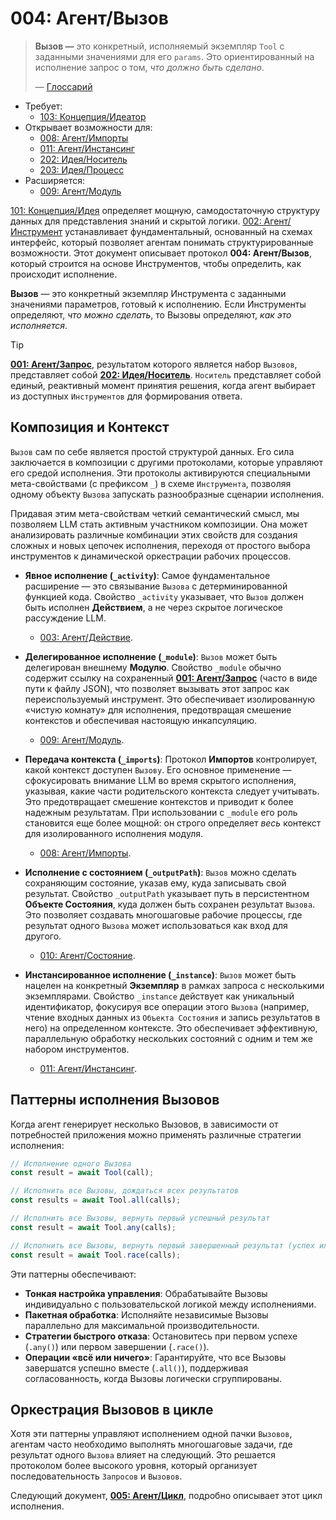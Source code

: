# 004: Агент/Вызов

> **Вызов —** это конкретный, исполняемый экземпляр `Tool` с заданными значениями для его `params`. Это ориентированный на исполнение запрос о том, _что должно быть сделано_.
>
> — [Глоссарий](./000_glossary.md)

- Требует:
  - [103: Концепция/Идеатор](./103_concept_ideator.md)
- Открывает возможности для:
  - [008: Агент/Импорты](./008_agent_imports.md)
  - [011: Агент/Инстансинг](./011_agent_instancing.md)
  - [202: Идея/Носитель](./202_idea_vessel.md)
  - [203: Идея/Процесс](./203_idea_process.md)
- Расширяется:
  - [009: Агент/Модуль](./009_agent_module.md)

[101: Концепция/Идея](./101_concept_idea.md) определяет мощную, самодостаточную структуру данных для представления знаний и скрытой логики. [002: Агент/Инструмент](./002_agent_tool.md) устанавливает фундаментальный, основанный на схемах интерфейс, который позволяет агентам понимать структурированные возможности. Этот документ описывает протокол **004: Агент/Вызов**, который строится на основе Инструментов, чтобы определить, как происходит исполнение.

**Вызов** — это конкретный экземпляр Инструмента с заданными значениями параметров, готовый к исполнению. Если Инструменты определяют, _что можно сделать_, то Вызовы определяют, _как это исполняется_.

> [!TIP]
> **[001: Агент/Запрос](./001_agent_request.md)**, результатом которого является набор `Вызовов`, представляет собой **[202: Идея/Носитель](./202_idea_vessel.md)**. `Носитель` представляет собой единый, реактивный момент принятия решения, когда агент выбирает из доступных `Инструментов` для формирования ответа.

## Композиция и Контекст

`Вызов` сам по себе является простой структурой данных. Его сила заключается в композиции с другими протоколами, которые управляют его средой исполнения. Эти протоколы активируются специальными мета-свойствами (с префиксом `_`) в схеме `Инструмента`, позволяя одному объекту `Вызова` запускать разнообразные сценарии исполнения.

Придавая этим мета-свойствам четкий семантический смысл, мы позволяем LLM стать активным участником композиции. Она может анализировать различные комбинации этих свойств для создания сложных и новых цепочек исполнения, переходя от простого выбора инструментов к динамической оркестрации рабочих процессов.

- **Явное исполнение (`_activity`)**: Самое фундаментальное расширение — это связывание `Вызова` с детерминированной функцией кода. Свойство `_activity` указывает, что `Вызов` должен быть исполнен **Действием**, а не через скрытое логическое рассуждение LLM.

  - [003: Агент/Действие](./003_agent_activity.md).

- **Делегированное исполнение (`_module`)**: `Вызов` может быть делегирован внешнему **Модулю**. Свойство `_module` обычно содержит ссылку на сохраненный **[001: Агент/Запрос](./001_agent_request.md)** (часто в виде пути к файлу JSON), что позволяет вызывать этот запрос как переиспользуемый инструмент. Это обеспечивает изолированную «чистую комнату» для исполнения, предотвращая смешение контекстов и обеспечивая настоящую инкапсуляцию.

  - [009: Агент/Модуль](./009_agent_module.md).

- **Передача контекста (`_imports`)**: Протокол **Импортов** контролирует, какой контекст доступен `Вызову`. Его основное применение — сфокусировать внимание LLM во время скрытого исполнения, указывая, какие части родительского контекста следует учитывать. Это предотвращает смешение контекстов и приводит к более надежным результатам. При использовании с `_module` его роль становится еще более мощной: он строго определяет _весь_ контекст для изолированного исполнения модуля.

  - [008: Агент/Импорты](./008_agent_imports.md).

- **Исполнение с состоянием (`_outputPath`)**: `Вызов` можно сделать сохраняющим состояние, указав ему, куда записывать свой результат. Свойство `_outputPath` указывает путь в персистентном **Объекте Состояния**, куда должен быть сохранен результат `Вызова`. Это позволяет создавать многошаговые рабочие процессы, где результат одного `Вызова` может использоваться как вход для другого.

  - [010: Агент/Состояние](./010_agent_state.md).

- **Инстансированное исполнение (`_instance`)**: `Вызов` может быть нацелен на конкретный **Экземпляр** в рамках запроса с несколькими экземплярами. Свойство `_instance` действует как уникальный идентификатор, фокусируя все операции этого `Вызова` (например, чтение входных данных из `Объекта Состояния` и запись результатов в него) на определенном контексте. Это обеспечивает эффективную, параллельную обработку нескольких состояний с одним и тем же набором инструментов.
  - [011: Агент/Инстансинг](./011_agent_instancing.md).

## Паттерны исполнения Вызовов

Когда агент генерирует несколько Вызовов, в зависимости от потребностей приложения можно применять различные стратегии исполнения:

```typescript
// Исполнение одного Вызова
const result = await Tool(call);

// Исполнить все Вызовы, дождаться всех результатов
const results = await Tool.all(calls);

// Исполнить все Вызовы, вернуть первый успешный результат
const result = await Tool.any(calls);

// Исполнить все Вызовы, вернуть первый завершенный результат (успех или неудача)
const result = await Tool.race(calls);
```

Эти паттерны обеспечивают:

- **Тонкая настройка управления**: Обрабатывайте Вызовы индивидуально с пользовательской логикой между исполнениями.
- **Пакетная обработка**: Исполняйте независимые Вызовы параллельно для максимальной производительности.
- **Стратегии быстрого отказа**: Остановитесь при первом успехе (`.any()`) или первом завершении (`.race()`).
- **Операции «всё или ничего»**: Гарантируйте, что все Вызовы завершатся успешно вместе (`.all()`), поддерживая согласованность, когда Вызовы логически сгруппированы.

## Оркестрация Вызовов в цикле

Хотя эти паттерны управляют исполнением одной пачки `Вызовов`, агентам часто необходимо выполнять многошаговые задачи, где результат одного `Вызова` влияет на следующий. Это решается протоколом более высокого уровня, который организует последовательность `Запросов` и `Вызовов`.

Следующий документ, **[005: Агент/Цикл](./005_agent_loop.md)**, подробно описывает этот цикл исполнения.
